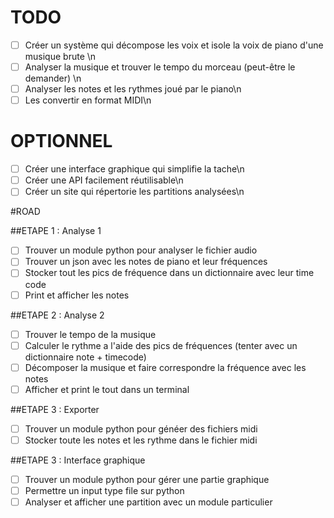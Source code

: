 # TODO
- [ ] Créer un système qui décompose les voix et isole la voix de piano d'une musique brute \n
- [ ] Analyser la musique et trouver le tempo du morceau (peut-être le demander) \n
- [ ] Analyser les notes et les rythmes joué par le piano\n
- [ ] Les convertir en format MIDI\n

# OPTIONNEL

- [ ] Créer une interface graphique qui simplifie la tache\n
- [ ] Créer une API facilement réutilisable\n
- [ ] Créer un site qui répertorie les partitions analysées\n

#ROAD

##ETAPE 1 : Analyse 1

- [ ] Trouver un module python pour analyser le fichier audio
- [ ] Trouver un json avec les notes de piano et leur fréquences
- [ ] Stocker tout les pics de fréquence dans un dictionnaire avec leur time code
- [ ] Print et afficher les notes

##ETAPE 2 : Analyse 2

- [ ] Trouver le tempo de la musique
- [ ] Calculer le rythme a l'aide des pics de fréquences (tenter avec un dictionnaire note + timecode)
- [ ] Décomposer la musique et faire correspondre la fréquence avec les notes
- [ ] Afficher et print le tout dans un terminal

##ETAPE 3 : Exporter

- [ ] Trouver un module python pour généer des fichiers midi
- [ ] Stocker toute les notes et les rythme dans le fichier midi

##ETAPE 3 : Interface graphique

- [ ] Trouver un module python pour gérer une partie graphique
- [ ] Permettre un input type file sur python
- [ ] Analyser et afficher une partition avec un module particulier
